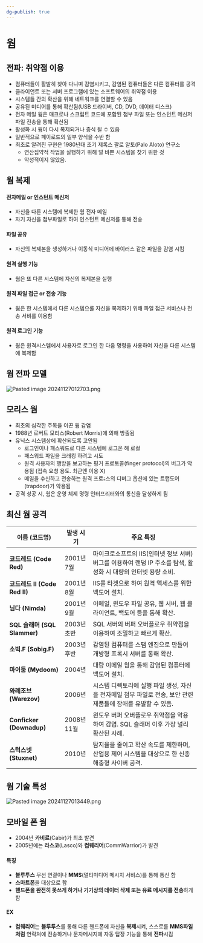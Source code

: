 ```yaml
---
dg-publish: true
---
```


# 웜
## 전파: 취약점 이용
- 컴퓨터들이 활발히 찾아 다니며 감염시키고, 감염된 컴퓨터들은 다른 컴퓨터를 공격
- 클라이언트 또는 서버 프로그램에 있는 소프트웨어의 취약점 이용
- 시스템들 간의 확산을 위해 네트워크를 연결할 수 있음
- 공유된 미디어를 통해 확산됨(USB 드라이버, CD, DVD, 데이터 디스크)
- 전자 메일 웜은 매크로나 스크립트 코드에 포함된 첨부 파일 또는 인스턴트 메신저 파일 전송을 통해 확산됨
- 활성화 시 웜이 다시 복제되거나 증식 될 수 있음
- 일반적으로 페이로드의 일부 양식을 수반 함
- 최초로 알려진 구현은 1980년대 초기 제록스 팔로 알토(Palo Aloto) 연구소
	- 연산집약적 작업을 실행하기 위해 덜 바쁜 시스템을 찾기 위한 것
	- 악성적이지 않았음.

## 웜 복제
#### 전자메일 or 인스턴트 메신저
- 자신을 다른 시스템에 복제한 웜 전자 메일
- 자기 자신을 첨부파일로 하여 인스턴트 메신저를 통해 전송
#### 파일 공유
- 자신의 복제본을 생성하거나 이동식 미디어에 바이러스 같은 파일을 감염 시킴
#### 원격 실행 기능
- 웜은 또 다른 시스템에 자신의 복제본을 실행
#### 원격 파일 접근 or 전송 기능
- 웜은 한 시스템에서 다른 시스템으롤 자신을 복제하기 위해 파일 접근 서비스나 전송 서비를 이용함
#### 원격 로그인 기능
- 웜은 원격시스템에서 사용자로 로그인 한 다음 명령을 사용하여 자신을 다른 시스템에 복제함

## 웜 전파 모델
![Pasted image 20241127012703.png](/img/user/Image/Pasted%20image%2020241127012703.png)

## 모리스 웜
-  최초의 심각한 주목을 이끈 웜 감염
- 1988년 로버트 모리스(Robert Morris)에 의해 방출됨
- 유닉스 시스템상에 확산되도록 고안됨
	- 로그인이나 패스워드로 다른 시스템에 로그온 해 로컬
	- 패스워드 파일을 크래킹 하려고 시도
	- 원격 사용자의 행방을 보고하는 핑거 프로토콜(finger protocol)의 버그가 악용됨 (접속 요청 용도. 최근엔 이용 X)
	- 메일을 수신하고 전송하는 원격 프로ۿ스의 디버그 옵션에 있는 트랩도어(trapdoor)가 악용됨
-  공격 성공 시, 웜은 운영 체제 명령 인터프리터와의 통신을 달성하게 됨

## 최신 웜 공격

| 이름 (코드명)                  | 발생 시기     | 주요 특징                                                               |
| ------------------------- | --------- | ------------------------------------------------------------------- |
| **코드레드 (Code Red)**       | 2001년 7월  | 마이크로소프트의 IIS(인터넷 정보 서버) 버그를 이용하여 랜덤 IP 주소를 탐색, 활성화 시 대량의 인터넷 용량 소비. |
| **코드레드 II (Code Red II)** | 2001년 8월  | IIS를 타겟으로 하여 원격 액세스를 위한 백도어 설치.                                     |
| **님다 (Nimda)**            | 2001년 9월  | 이메일, 윈도우 파일 공유, 웹 서버, 웹 클라이언트, 백도어 등을 통해 확산.                        |
| **SQL 슬래머 (SQL Slammer)** | 2003년 초반  | SQL 서버의 버퍼 오버플로우 취약점을 이용하여 조밀하고 빠르게 확산.                             |
| **소빅.F (Sobig.F)**        | 2003년 후반  | 감염된 컴퓨터를 스팸 엔진으로 만들어 개방형 프록시 서버를 통해 확산.                             |
| **마이둠 (Mydoom)**          | 2004년     | 대량 이메일 웜을 통해 감염된 컴퓨터에 백도어 설치.                                       |
| **와레조브 (Warezov)**        | 2006년     | 시스템 디렉토리에 실행 파일 생성, 자신을 전자메일 첨부 파일로 전송, 보안 관련 제품들에 장애를 유발할 수 있음.    |
| **Conficker (Downadup)**  | 2008년 11월 | 윈도우 버퍼 오버플로우 취약점을 악용하여 감염. SQL 슬래머 이후 가장 널리 확산된 사례.                 |
| **스턱스넷 (Stuxnet)**        | 2010년     | 탐지율을 줄이고 확산 속도를 제한하며, 산업용 제어 시스템을 대상으로 한 신종 해충형 사이버 공격.             |

## 웜 기술 특성
![Pasted image 20241127013449.png](/img/user/Image/Pasted%20image%2020241127013449.png)

## 모바일 폰 웜
- 2004년 **카비르**(Cabir)가 최초 발견
- 2005년에는 **라스코**(Lasco)와 **컴웨리어**(CommWarrior)가 발견
#### 특징
- **블루투스** 무선 연결이나 **MMS**(멀티미디어 메시지 서비스)를 통해 통신 함
- **스마트폰**을 대상으로 함
- **핸드폰을 완전히 못쓰게 하거나 기기상의 데이터 삭제 또는 유료 메시지를 전송**하게 함
#### EX
- **컴웨리어**는 **블루투스**를 통해 다른 핸드폰에 자신을 **복제**시켜, 스스로를 **MMS파일처럼** 연락처에 전송하거나 문자메시지에 자동 답장 기능을 통해 **전파**시킴